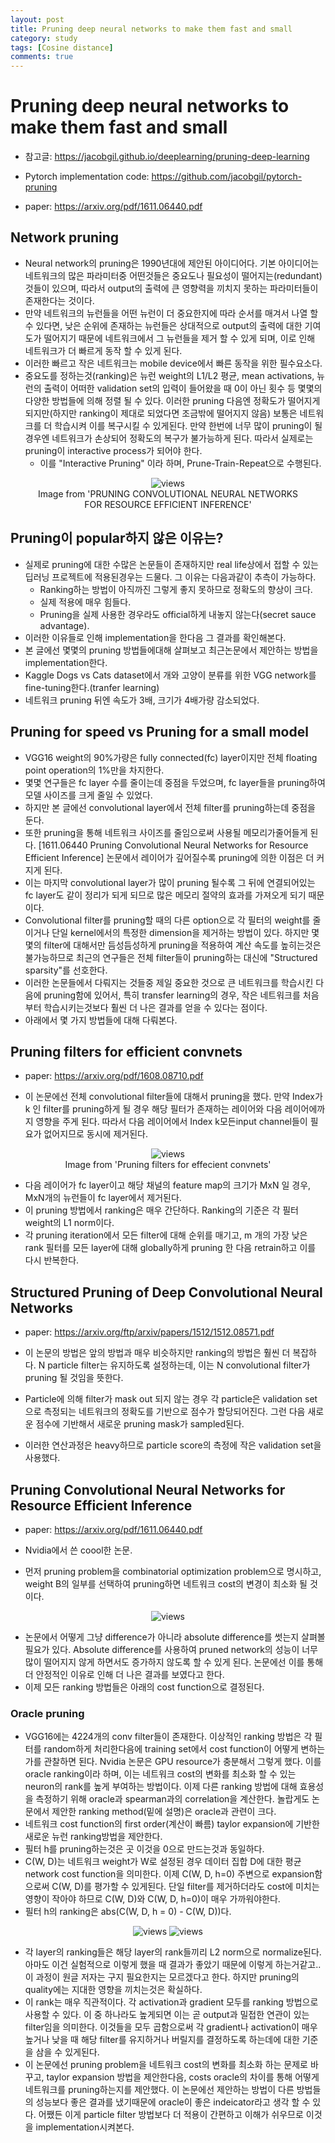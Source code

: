 ```yaml
---
layout: post
title: Pruning deep neural networks to make them fast and small
category: study
tags: [Cosine distance]
comments: true
---
```


# Pruning deep neural networks to make them fast and small
- 참고글: https://jacobgil.github.io/deeplearning/pruning-deep-learning

- Pytorch implementation code: https://github.com/jacobgil/pytorch-pruning
- paper: https://arxiv.org/pdf/1611.06440.pdf

## Network pruning
- Neural network의 pruning은 1990년대에 제안된 아이디어다. 기본 아이디어는 네트워크의 많은 파라미터중 어떤것들은 중요도나 필요성이 떨어지는(redundant) 것들이 있으며, 따라서 output의 출력에 큰 영향력을 끼치지 못하는 파라미터들이 존재한다는 것이다.
- 만약 네트워크의 뉴런들을 어떤 뉴런이 더 중요한지에 따라 순서를 매겨서 나열 할 수 있다면, 낮은 순위에 존재하는 뉴런들은 상대적으로 output의 출력에 대한 기여도가 떨어지기 때문에 네트워크에서 그 뉴런들을 제거 할 수 있게 되며, 이로 인해 네트워크가 더 빠르게 동작 할 수 있게 된다.
- 이러한 빠르고 작은 네트워크는 mobile device에서 빠른 동작을 위한 필수요소다.
- 중요도를 정하는것(ranking)은 뉴런 weight의 L1/L2 평균, mean activations, 뉴런의 출력이 어떠한 validation set의 입력이 들어왔을 때 0이 아닌 횟수 등 몇몇의 다양한 방법들에 의해 정렬 될 수 있다. 이러한 pruning 다음엔 정확도가 떨어지게 되지만(하지만 ranking이 제대로 되었다면 조금밖에 떨어지지 않음) 보통은 네트워크를 더 학습시켜 이를 복구시킬 수 있게된다. 만약 한번에 너무 많이 pruning이 될 경우엔 네트워크가 손상되어 정확도의 복구가 불가능하게 된다. 따라서 실제로는 pruning이 interactive process가 되어야 한다. 
  - 이를 "Interactive Pruning" 이라 하며, Prune-Train-Repeat으로 수행된다.

<center>
<figure>
<img src="/assets/post_img/study/2019-04-13-pruning/fig1.jpg" alt="views">
<figcaption>Image from 'PRUNING CONVOLUTIONAL NEURAL NETWORKS FOR RESOURCE EFFICIENT INFERENCE'</figcaption>
</figure>
</center>

## Pruning이 popular하지 않은 이유는?
- 실제로 pruning에 대한 수많은 논문들이 존재하지만 real life상에서 접할 수 있는 딥러닝 프로젝트에 적용된경우는 드물다. 그 이유는 다음과같이 추측이 가능하다.
  - Ranking하는 방법이 아직까진 그렇게 좋지 못하므로 정확도의 향상이 크다.
  - 실제 적용에 매우 힘들다.
  - Pruning을 실제 사용한 경우라도 official하게 내놓지 않는다(secret sauce advantage).
- 이러한 이유들로 인해 implementation을 한다음 그 결과를 확인해본다.
- 본 글에선 몇몇의 pruning 방법들에대해 살펴보고 최근논문에서 제안하는 방법을 implementation한다.
- Kaggle Dogs vs Cats dataset에서 개와 고양이 분류를 위한 VGG network를 fine-tuning한다.(tranfer learning)
- 네트워크 pruning 뒤엔 속도가 3배, 크기가 4배가량 감소되었다.

## Pruning for speed vs Pruning for a small model
- VGG16 weight의 90%가량은 fully connected(fc) layer이지만 전체 floating point operation의 1%만을 차지한다.
- 몇몇 연구들은 fc layer 수를 줄이는데 중점을 두었으며, fc layer들을 pruning하여 모델 사이즈를 크게 줄일 수 있었다.
- 하지만 본 글에선 convolutional layer에서 전체 filter를 pruning하는데 중점을 둔다.
- 또한 pruning을 통해 네트워크 사이즈를 줄임으로써 사용될 메모리가줄어들게 된다. [1611.06440 Pruning Convolutional Neural Networks for Resource Efficient Inference] 논문에서 레이어가 깊어질수록 pruning에 의한 이점은 더 커지게 된다.
- 이는 마지막 convolutional layer가 많이 pruning 될수록 그 뒤에 연결되어있는 fc layer도 같이 정리가 되게 되므로 많은 메모리 절약의 효과를 가져오게 되기 때문이다.
- Convolutional filter를 pruning할 때의 다른 option으로 각 필터의 weight를 줄이거나 단일 kernel에서의 특정한 dimension을 제거하는 방법이 있다. 하지만 몇몇의 filter에 대해서만 듬성듬성하게 pruning을 적용하여 계산 속도를 높히는것은 불가능하므로 최근의 연구들은 전체 filter들이 pruning하는 대신에 "Structured sparsity"를 선호한다.
- 이러한 논문들에서 다뤄지는 것들중 제일 중요한 것으로 큰 네트워크를 학습시킨 다음에 pruning함에 있어서, 특히 transfer learning의 경우, 작은 네트워크를 처음부터 학습시키는것보다 훨씬 더 나은 결과를 얻을 수 있다는 점이다.
- 아래에서 몇 가지 방법들에 대해 다뤄본다.

## Pruning filters for efficient convnets
- paper: https://arxiv.org/pdf/1608.08710.pdf

- 이 논문에선 전체 convolutional filter들에 대해서 pruning을 했다. 만약 Index가 k 인 filter를 pruning하게 될 경우 해당 필터가 존재하는 레이어와 다음 레이어에까지 영향을 주게 된다. 따라서 다음 레이어에서 Index k모든input channel들이 필요가 없어지므로 동시에 제거된다.

<center>
<figure>
<img src="/assets/post_img/study/2019-04-13-pruning/fig2.jpg" alt="views">
<figcaption>Image from 'Pruning filters for effecient convnets'</figcaption>
</figure>
</center>

- 다음 레이어가 fc layer이고 해당 채널의 feature map의 크기가 MxN 일 경우, MxN개의 뉴런들이 fc layer에서 제거된다.
- 이 pruning 방법에서 ranking은 매우 간단하다. Ranking의 기준은 각 필터 weight의 L1 norm이다.
- 각 pruning iteration에서 모든 filter에 대해 순위를 매기고, m 개의 가장 낮은 rank 필터를 모든 layer에 대해 globally하게 pruning 한 다음 retrain하고 이를 다시 반복한다.

## Structured Pruning of Deep Convolutional Neural Networks
- paper: https://arxiv.org/ftp/arxiv/papers/1512/1512.08571.pdf

- 이 논문의 방법은 앞의 방법과 매우 비슷하지만 ranking의 방법은 훨씬 더 복잡하다. N particle filter는 유지하도록 설정하는데, 이는 N convolutional filter가 pruning 될 것임을 뜻한다.
- Particle에 의해 filter가 mask out 되지 않는 경우 각 particle은 validation set으로 측정되는 네트워크의 정확도를 기반으로 점수가 할당되어진다. 그런 다음 새로운 점수에 기반해서 새로운 pruning mask가 sampled된다.
- 이러한 연산과정은 heavy하므로 particle score의 측정에 작은 validation set을 사용했다.

## Pruning Convolutional Neural Networks for Resource Efficient Inference
- paper: https://arxiv.org/pdf/1611.06440.pdf

- Nvidia에서 쓴 coool한 논문.
- 먼저 pruning problem을 combinatorial optimization problem으로 명시하고, weight B의 일부를 선택하여 pruning하면 네트워크 cost의 변경이 최소화 될 것이다.

<center>
<figure>
<img src="/assets/post_img/study/2019-04-13-pruning/fig3.jpg" alt="views">
</figure>
</center>

- 논문에서 어떻게 그냥 difference가 아니라 absolute difference를 썻는지 살펴볼 필요가 있다. Absolute difference를 사용하여 pruned network의 성능이 너무 많이 떨어지지 않게 하면서도 증가하지 않도록 할 수 있게 된다. 논문에선 이를 통해 더 안정적인 이유로 인해 더 나은 결과를 보였다고 한다.
- 이제 모든 ranking 방법들은 아래의 cost function으로 결정된다.

### Oracle pruning
- VGG16에는 4224개의 conv filter들이 존재한다. 이상적인 ranking 방법은 각 필터를 random하게 처리한다음에 training set에서 cost function이 어떻게 변하는가를 관찰하면 된다. Nvidia 논문은 GPU resource가 충분해서 그렇게 했다. 이를 oracle ranking이라 하며, 이는 네트워크 cost의 변화를 최소화 할 수 있는 neuron의 rank를 높게 부여하는 방법이다. 이제 다른 ranking 방법에 대해 효용성을 측정하기 위해 oracle과 spearman과의 correlation을 계산한다. 놀랍게도 논문에서 제안한 ranking method(밑에 설명)은 oracle과 관련이 크다.
- 네트워크 cost function의 first order(계산이 빠름) taylor expansion에 기반한 새로운 뉴런 ranking방법을 제안한다.
- 필터 h를 pruning하는것은 곳 이것을 0으로 만드는것과 동일하다.
- C(W, D)는 네트워크 weight가 W로 설정된 경우 데이터 집합 D에 대한 평균 network cost function을 의미한다. 이제 C(W, D, h=0) 주변으로 expansion함으로써 C(W, D)를 평가할 수 있게된다. 단일 filter를 제거하더라도 cost에 미치는 영향이 작아야 하므로 C(W, D)와 C(W, D, h=0)이 매우 가까워야한다.
- 필터 h의 ranking은 abs(C(W, D, h = 0) - C(W, D))다.

<center>
<figure>
<img src="/assets/post_img/study/2019-04-13-pruning/fig4.jpg" alt="views">
<img src="/assets/post_img/study/2019-04-13-pruning/fig5.jpg" alt="views">
</figure>
</center>

- 각 layer의 ranking들은 해당 layer의 rank들끼리 L2 norm으로 normalize된다. 아마도 이건 실험적으로 이렇게 했을 때 결과가 좋았기 때문에 이렇게 하는거같고.. 이 과정이 원글 저자는 구지 필요한지는 모르겠다고 한다. 하지만 pruning의 quality에는 지대한 영향을 끼치는것은 확실하다.
- 이 rank는 매우 직관적이다. 각 activation과 gradient 모두를 ranking 방법으로 사용할 수 있다. 이 중 하나라도 높게되면 이는 곧 output과 밀접한 연관이 있는 filter임을 의미한다. 이것들을 모두 곱함으로써 각 gradient나 activation이 매우 높거나 낮을 때 해당 filter를 유지하거나 버릴지를 결정하도록 하는데에 대한 기준을 삼을 수 있게된다.
- 이 논문에선 pruning problem을 네트워크 cost의 변화를 최소화 하는 문제로 바꾸고, taylor expansion 방법을 제안한다음, costs oracle의 차이를 통해 어떻게 네트워크를 pruning하는지를 제안했다. 이 논문에선 제안하는 방법이 다른 방법들의 성능보다 좋은 결과를 냈기때문에 oracle이 좋은 indeicator라고 생각 할 수 있다. 어쨌든 이게 particle filter 방법보다 더 적용이 간편하고 이해가 쉬우므로 이것을 implementation시켜본다.




